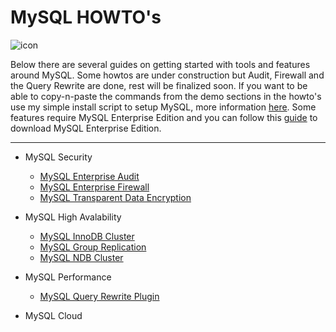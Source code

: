 MySQL HOWTO's
===================
![icon](https://upload.wikimedia.org/wikipedia/en/thumb/6/62/MySQL.svg/124px-MySQL.svg.png)

Below there are several guides on getting started with tools and features around MySQL.
Some howtos are under construction but Audit, Firewall and the Query Rewrite are done, rest will be finalized soon. If you want to be able to copy-n-paste the commands from the demo sections in the howto's use my simple install script to setup MySQL, more information [here](howtos/install.md). Some features require MySQL Enterprise Edition and you can follow this [guide](./hotwos/edelivery-ee.md) to download MySQL Enterprise Edition.

----------


* MySQL Security
  * [MySQL Enterprise Audit](./howtos/audit.md)
  * [MySQL Enterprise Firewall](./howtos/firewall.md)
  * [MySQL Transparent Data Encryption](./howtos/tde.md)

* MySQL High Avalability
  * [MySQL InnoDB Cluster](./howtos/idc.md)
  * [MySQL Group Replication](./howtos/gr.md)
  * [MySQL NDB Cluster](https://github.com/wwwted/ndb-cluster-workshop)

* MySQL Performance
  * [MySQL Query Rewrite Plugin](./howtos/rewriter.md)

* MySQL Cloud
